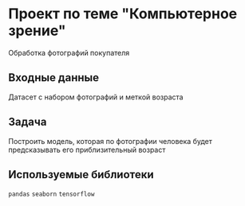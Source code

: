 # Проект по теме "Компьютерное зрение"
Обработка фотографий покупателя

## Входные данные
Датасет с набором фотографий и меткой возраста

## Задача
Построить модель, которая по фотографии человека будет предсказывать его приблизительный возраст


## Используемые библиотеки
`pandas` `seaborn` `tensorflow`
